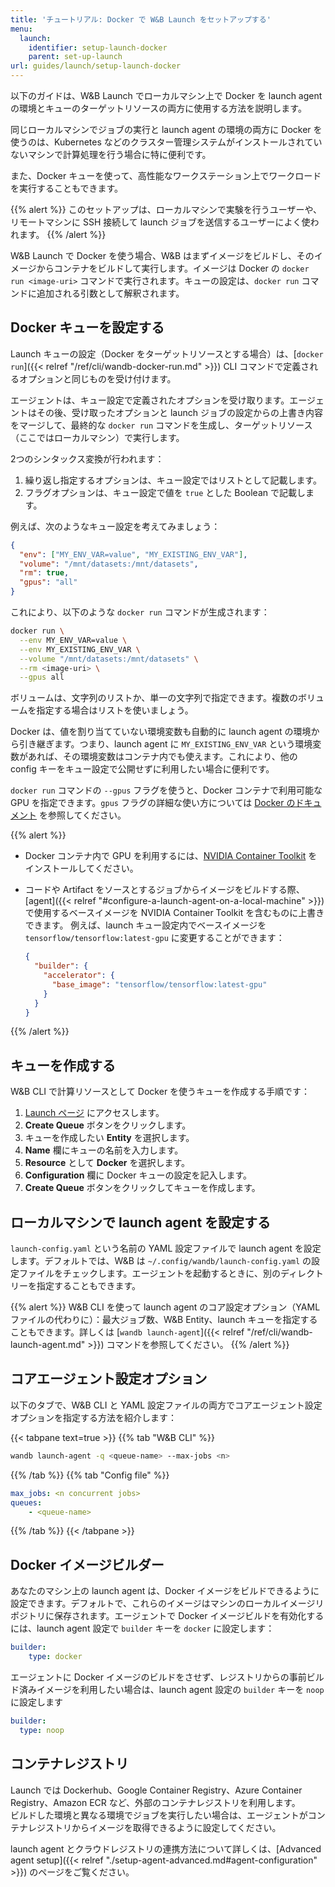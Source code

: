 ```yaml
---
title: 'チュートリアル: Docker で W&B Launch をセットアップする'
menu:
  launch:
    identifier: setup-launch-docker
    parent: set-up-launch
url: guides/launch/setup-launch-docker
---
```


以下のガイドは、W&B Launch でローカルマシン上で Docker を launch agent の環境とキューのターゲットリソースの両方に使用する方法を説明します。

同じローカルマシンでジョブの実行と launch agent の環境の両方に Docker を使うのは、Kubernetes などのクラスター管理システムがインストールされていないマシンで計算処理を行う場合に特に便利です。

また、Docker キューを使って、高性能なワークステーション上でワークロードを実行することもできます。

{{% alert %}}
このセットアップは、ローカルマシンで実験を行うユーザーや、リモートマシンに SSH 接続して launch ジョブを送信するユーザーによく使われます。
{{% /alert %}}

W&B Launch で Docker を使う場合、W&B はまずイメージをビルドし、そのイメージからコンテナをビルドして実行します。イメージは Docker の `docker run <image-uri>` コマンドで実行されます。キューの設定は、`docker run` コマンドに追加される引数として解釈されます。

## Docker キューを設定する

Launch キューの設定（Docker をターゲットリソースとする場合）は、[`docker run`]({{< relref "/ref/cli/wandb-docker-run.md" >}}) CLI コマンドで定義されるオプションと同じものを受け付けます。

エージェントは、キュー設定で定義されたオプションを受け取ります。エージェントはその後、受け取ったオプションと launch ジョブの設定からの上書き内容をマージして、最終的な `docker run` コマンドを生成し、ターゲットリソース（ここではローカルマシン）で実行します。

2つのシンタックス変換が行われます：

1. 繰り返し指定するオプションは、キュー設定ではリストとして記載します。
2. フラグオプションは、キュー設定で値を `true` とした Boolean で記載します。

例えば、次のようなキュー設定を考えてみましょう：

```json
{
  "env": ["MY_ENV_VAR=value", "MY_EXISTING_ENV_VAR"],
  "volume": "/mnt/datasets:/mnt/datasets",
  "rm": true,
  "gpus": "all"
}
```

これにより、以下のような `docker run` コマンドが生成されます：

```bash
docker run \
  --env MY_ENV_VAR=value \
  --env MY_EXISTING_ENV_VAR \
  --volume "/mnt/datasets:/mnt/datasets" \
  --rm <image-uri> \
  --gpus all
```

ボリュームは、文字列のリストか、単一の文字列で指定できます。複数のボリュームを指定する場合はリストを使いましょう。

Docker は、値を割り当てていない環境変数も自動的に launch agent の環境から引き継ぎます。つまり、launch agent に `MY_EXISTING_ENV_VAR` という環境変数があれば、その環境変数はコンテナ内でも使えます。これにより、他の config キーをキュー設定で公開せずに利用したい場合に便利です。

`docker run` コマンドの `--gpus` フラグを使うと、Docker コンテナで利用可能な GPU を指定できます。`gpus` フラグの詳細な使い方については [Docker のドキュメント](https://docs.docker.com/config/containers/resource_constraints/#gpu) を参照してください。

{{% alert %}}
* Docker コンテナ内で GPU を利用するには、[NVIDIA Container Toolkit](https://docs.nvidia.com/datacenter/cloud-native/container-toolkit/install-guide.html#docker) をインストールしてください。
* コードや Artifact をソースとするジョブからイメージをビルドする際、[agent]({{< relref "#configure-a-launch-agent-on-a-local-machine" >}}) で使用するベースイメージを NVIDIA Container Toolkit を含むものに上書きできます。
  例えば、launch キュー設定内でベースイメージを `tensorflow/tensorflow:latest-gpu` に変更することができます：

  ```json
  {
    "builder": {
      "accelerator": {
        "base_image": "tensorflow/tensorflow:latest-gpu"
      }
    }
  }
  ```
{{% /alert %}}

## キューを作成する

W&B CLI で計算リソースとして Docker を使うキューを作成する手順です：

1. [Launch ページ](https://wandb.ai/launch) にアクセスします。
2. **Create Queue** ボタンをクリックします。
3. キューを作成したい **Entity** を選択します。
4. **Name** 欄にキューの名前を入力します。
5. **Resource** として **Docker** を選択します。
6. **Configuration** 欄に Docker キューの設定を記入します。
7. **Create Queue** ボタンをクリックしてキューを作成します。

## ローカルマシンで launch agent を設定する

`launch-config.yaml` という名前の YAML 設定ファイルで launch agent を設定します。デフォルトでは、W&B は `~/.config/wandb/launch-config.yaml` の設定ファイルをチェックします。エージェントを起動するときに、別のディレクトリーを指定することもできます。

{{% alert %}}
W&B CLI を使って launch agent のコア設定オプション（YAML ファイルの代わりに）：最大ジョブ数、W&B Entity、launch キューを指定することもできます。詳しくは [`wandb launch-agent`]({{< relref "/ref/cli/wandb-launch-agent.md" >}}) コマンドを参照してください。
{{% /alert %}}

## コアエージェント設定オプション

以下のタブで、W&B CLI と YAML 設定ファイルの両方でコアエージェント設定オプションを指定する方法を紹介します：

{{< tabpane text=true >}}
{{% tab "W&B CLI" %}}
```bash
wandb launch-agent -q <queue-name> --max-jobs <n>
```
{{% /tab %}}
{{% tab "Config file" %}}
```yaml title="launch-config.yaml"
max_jobs: <n concurrent jobs>
queues:
	- <queue-name>
```
{{% /tab %}}
{{< /tabpane >}}

## Docker イメージビルダー

あなたのマシン上の launch agent は、Docker イメージをビルドできるように設定できます。デフォルトで、これらのイメージはマシンのローカルイメージリポジトリに保存されます。エージェントで Docker イメージビルドを有効化するには、launch agent 設定で `builder` キーを `docker` に設定します：

```yaml title="launch-config.yaml"
builder:
	type: docker
```

エージェントに Docker イメージのビルドをさせず、レジストリからの事前ビルド済みイメージを利用したい場合は、launch agent 設定の `builder` キーを `noop` に設定します

```yaml title="launch-config.yaml"
builder:
  type: noop
```

## コンテナレジストリ

Launch では Dockerhub、Google Container Registry、Azure Container Registry、Amazon ECR など、外部のコンテナレジストリを利用します。  
ビルドした環境と異なる環境でジョブを実行したい場合は、エージェントがコンテナレジストリからイメージを取得できるように設定してください。

launch agent とクラウドレジストリの連携方法について詳しくは、[Advanced agent setup]({{< relref "./setup-agent-advanced.md#agent-configuration" >}}) のページをご覧ください。